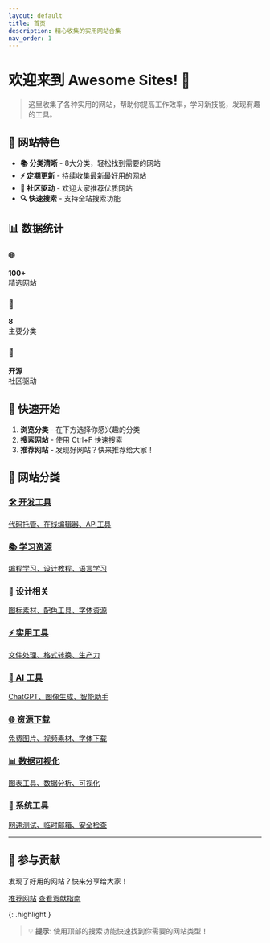 ```yaml
---
layout: default
title: 首页
description: 精心收集的实用网站合集
nav_order: 1
---
```


# 欢迎来到 Awesome Sites! 🌟

> 这里收集了各种实用的网站，帮助你提高工作效率，学习新技能，发现有趣的工具。

## 🎯 网站特色

- **📚 分类清晰** - 8大分类，轻松找到需要的网站
- **⚡ 定期更新** - 持续收集最新最好用的网站
- **🤝 社区驱动** - 欢迎大家推荐优质网站
- **🔍 快速搜索** - 支持全站搜索功能

## 📊 数据统计

<div class="stats">
  <div class="stat-item">
    <h3>🌐</h3>
    <p><strong>100+</strong><br>精选网站</p>
  </div>
  <div class="stat-item">
    <h3>📁</h3>
    <p><strong>8</strong><br>主要分类</p>
  </div>
  <div class="stat-item">
    <h3>👥</h3>
    <p><strong>开源</strong><br>社区驱动</p>
  </div>
</div>

## 🚀 快速开始

1. **浏览分类** - 在下方选择你感兴趣的分类
2. **搜索网站** - 使用 Ctrl+F 快速搜索
3. **推荐网站** - 发现好网站？快来推荐给大家！

## 📂 网站分类

<div class="category-grid">
  <a href="#开发工具" class="category-card">
    <h3>🛠️ 开发工具</h3>
    <p>代码托管、在线编辑器、API工具</p>
  </a>
  
  <a href="#学习资源" class="category-card">
    <h3>📚 学习资源</h3>
    <p>编程学习、设计教程、语言学习</p>
  </a>
  
  <a href="#设计相关" class="category-card">
    <h3>🎨 设计相关</h3>
    <p>图标素材、配色工具、字体资源</p>
  </a>
  
  <a href="#实用工具" class="category-card">
    <h3>⚡ 实用工具</h3>
    <p>文件处理、格式转换、生产力</p>
  </a>
  
  <a href="#ai-工具" class="category-card">
    <h3>🎯 AI 工具</h3>
    <p>ChatGPT、图像生成、智能助手</p>
  </a>
  
  <a href="#资源下载" class="category-card">
    <h3>🌐 资源下载</h3>
    <p>免费图片、视频素材、字体下载</p>
  </a>
  
  <a href="#数据可视化" class="category-card">
    <h3>📊 数据可视化</h3>
    <p>图表工具、数据分析、可视化</p>
  </a>
  
  <a href="#系统工具" class="category-card">
    <h3>🔧 系统工具</h3>
    <p>网速测试、临时邮箱、安全检查</p>
  </a>
</div>

---

<div class="cta-section">
  <h2>🤝 参与贡献</h2>
  <p>发现了好用的网站？快来分享给大家！</p>
  <a href="https://github.com/yourusername/awesome-sites/issues/new/choose" class="btn btn-primary">推荐网站</a>
  <a href="/CONTRIBUTING" class="btn btn-secondary">查看贡献指南</a>
</div>

{: .highlight }
> 💡 **提示**: 使用顶部的搜索功能快速找到你需要的网站类型！
